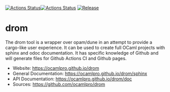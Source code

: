 
[![Actions Status](https://github.com/ocamlpro/drom/workflows/Main%20Workflow/badge.svg)](https://github.com/ocamlpro/drom/actions)[![Actions Status](https://github.com/ocamlpro/drom/workflows/doc-deploy/badge.svg)](https://github.com/ocamlpro/drom/actions)
[![Release](https://img.shields.io/github/release/ocamlpro/drom.svg)](https://github.com/ocamlpro/drom/releases)

# drom



The drom tool is a wrapper over opam/dune in an attempt to provide a cargo-like
user experience. It can be used to create full OCaml projects with
sphinx and odoc documentation. It has specific knowledge of Github and
will generate files for Github Actions CI and Github pages.


* Website: https://ocamlpro.github.io/drom
* General Documentation: https://ocamlpro.github.io/drom/sphinx
* API Documentation: https://ocamlpro.github.io/drom/doc
* Sources: https://github.com/ocamlpro/drom
